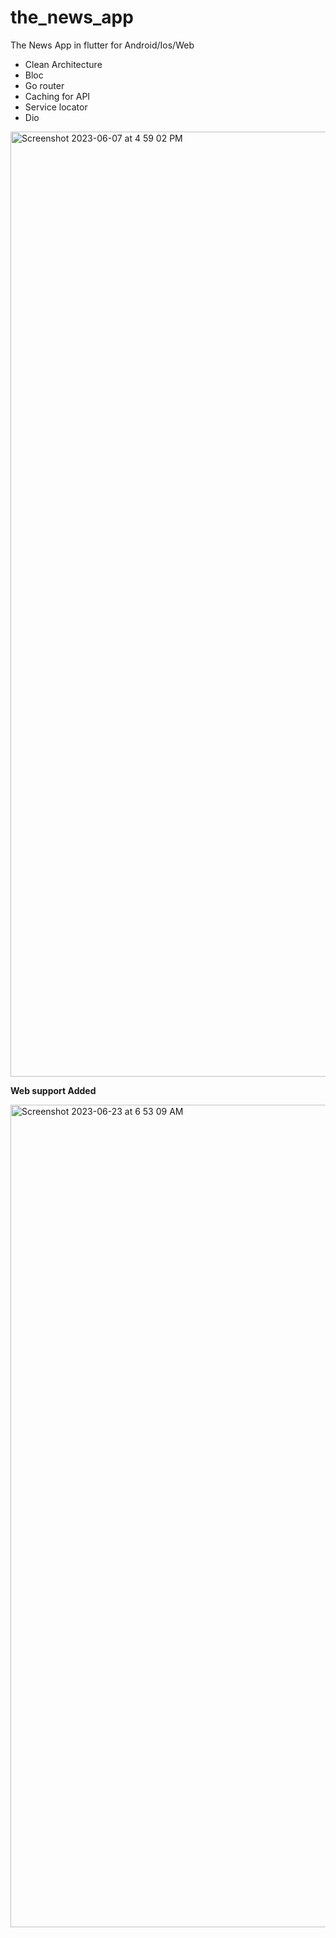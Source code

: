 # the_news_app

The News App in flutter for Android/Ios/Web

 * Clean Architecture
 * Bloc
 * Go router
 * Caching for API
 * Service locator
 * Dio

<img width="1512" alt="Screenshot 2023-06-07 at 4 59 02 PM" src="https://github.com/namankk/the_news_app/assets/42471501/022038c4-0a3b-43b1-afeb-3cd89232b4d4">


**Web support Added**

<img width="1316" alt="Screenshot 2023-06-23 at 6 53 09 AM" src="https://github.com/namankk/the_news_app/assets/42471501/c74ee799-6087-41ed-a6ae-4df89822ae84">


